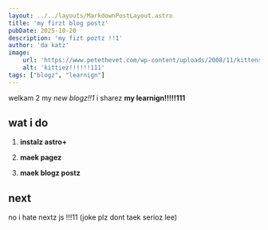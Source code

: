 ```yaml
---
layout: ../../layouts/MarkdownPostLayout.astro
title: 'my firzt blog postz'
pubDate: 2025-10-20
description: 'my fizt poztz !!1'
author: 'da katz'
image:
    url: 'https://www.petethevet.com/wp-content/uploads/2008/11/kittens-890x440.jpg'
    alt: 'kittiez!!!!!!111'
tags: ["blogz", "learnign"]
---
```


welkam 2 my _new blogz!!1_ i sharez **my learnign!!!!!111**

## wat i do

1. **instalz astro+**

2. **maek pagez**

3. **maek blogz postz**

## next

no i hate nextz js !!!11 (joke plz dont taek serioz lee)